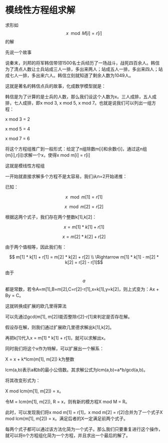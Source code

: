 # 模线性方程组求解

求形如$$x \mod M[i] = r[i] $$的解

先说一个故事

说秦末，刘邦的将军韩信带领1500名士兵经历了一场战斗，战死四百余人。韩信为了清点人数让士兵站成三人一排，多出来两人；站成五人一排，多出来四人；站成七人一排，多出来六人。韩信立刻就知道了剩余人数为1049人。

这就是著名的韩信点兵的故事，化成数学模型就是：

韩信是为了计算的是士兵的人数，那么我们设这个人数为x。三人成排，五人成排，七人成排，即x mod 3, x mod 5, x mod 7。也就是说我们可以列出一组方程：

x mod 3 = 2

x mod 5 = 4

x mod 7 = 6

将这个方程组推广到一般形式：给定了n组除数m\[i\]和余数r\[i\]，通过这n组\(m\[i\],r\[i\]\)求解一个x，使得x mod m\[i\] = r\[i\]

这就是模线性方程组

一开始就直接求解多个方程不是太容易，我们从n=2开始递推：

已知：

$$x \mod m[1] = r[1]$$

$$ x \mod m[2] = r[2]$$

根据这两个式子，我们存在两个整数k\[1\],k\[2\]：

$$x = m[1] * k[1] + r[1]$$

$$ x = m[2] * k[2] + r[2] $$

由于两个值相等，因此我们有：

$$ m[1] * k[1] + r[1] = m[2] * k[2] + r[2] 
 \\ \Rightarrow  m[1] * k[1] - m[2] * k[2] = r[2] - r[1]$$

由于$$a$$都是常数，若令A=m\[1\],B=m\[2\],C=r\[2\]-r\[1\],x=k\[1\],y=k\[2\]，则上式变为：Ax + By = C。

这就转换成扩展的欧几里得算法

可以先通过gcd\(m\[1\], m\[2\]\)能否整除r\[2\]-r\[1\]来判定是否存在解。

假设存在解，则我们通过扩展欧几里德求解出k\[1\],k\[2\]。

再把k\[1\]代入x = m\[1\] \* k\[1\] + r\[1\]，就可以求解出x。

同时我们将这个x作为特解，可以扩展出一个解系：

X = x + k\*lcm\(m\[1\], m\[2\]\) k为整数

lcm\(a,b\)表示a和b的最小公倍数。其求解公式为lcm\(a,b\)=a\*b/gcd\(a,b\)。

将其改变形式为：

X mod lcm\(m\[1\], m\[2\]\) = x。

令M = lcm\(m\[1\], m\[2\]\), R = x，则有新的模方程X mod M = R。

此时，可以发现我们将x mod m\[1\] = r\[1\]，x mod m\[2\] = r\[2\]合并为了一个式子X mod lcm\(m\[1\], m\[2\]\) = x。满足后者的X一定满足前两个式子。

每两个式子都可以通过该方法化简为一个式子。那么我们只要重复进行这个操作，就可以将n个方程组化简为一个方程，并且求出一个最后的解了。

